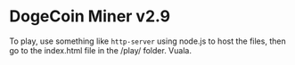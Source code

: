 # DogeCoin Miner v2.9

To play, use something like `http-server` using node.js to host the files, then go to the index.html file in the /play/ folder. Vuala.